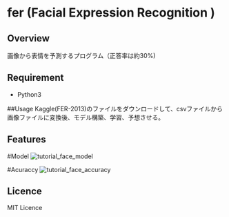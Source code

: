# fer (Facial Expression Recognition )

## Overview 
画像から表情を予測するプログラム（正答率は約30%)

## Requirement
- Python3

##Usage
Kaggle(FER-2013)のファイルをダウンロードして、csvファイルから画像ファイルに変換後、モデル構築、学習、予想させる。

## Features

#Model
![tutorial_face_model](https://user-images.githubusercontent.com/44591782/108961875-4e53aa80-76bb-11eb-848d-0dd5d3b8cf83.png)

#Acuraccy
![tutorial_face_accuracy](https://user-images.githubusercontent.com/44591782/108962807-a0490000-76bc-11eb-822d-5d2bf7caf51a.png)

## Licence
MIT Licence
